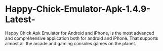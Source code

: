 # Happy-Chick-Emulator-Apk-1.4.9-Latest-
Happy Chick Apk Emulator for Android and iPhone, is the most advanced and comprehensive application both for android and iPhone. That supports almost all the arcade and gaming consoles games on the planet.
